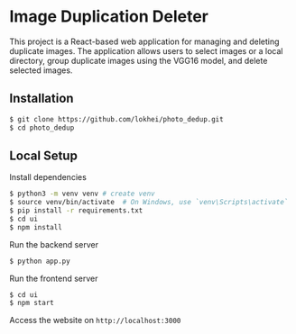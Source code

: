 # Image Duplication Deleter

This project is a React-based web application for managing and deleting duplicate images. The application allows users to select images or a local directory, group duplicate images using the VGG16 model, and delete selected images.


## Installation
```bash
$ git clone https://github.com/lokhei/photo_dedup.git
$ cd photo_dedup
```
## Local Setup
Install dependencies
```bash
$ python3 -m venv venv # create venv
$ source venv/bin/activate  # On Windows, use `venv\Scripts\activate`
$ pip install -r requirements.txt
$ cd ui
$ npm install
```
Run the backend server
```bash
$ python app.py
```

Run the frontend server
```bash
$ cd ui
$ npm start
```
Access the website on `http://localhost:3000`
